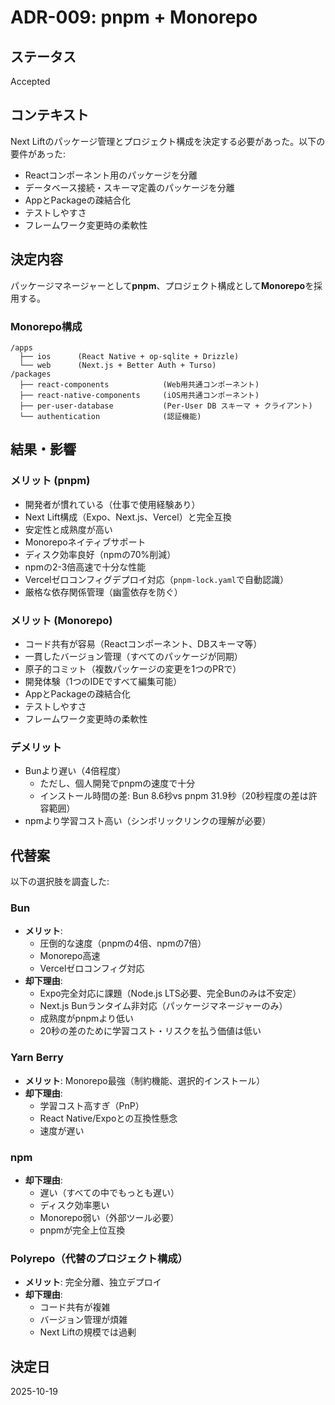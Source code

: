 # ADR-009: pnpm + Monorepo

## ステータス

Accepted

## コンテキスト

Next Liftのパッケージ管理とプロジェクト構成を決定する必要があった。以下の要件があった:

- Reactコンポーネント用のパッケージを分離
- データベース接続・スキーマ定義のパッケージを分離
- AppとPackageの疎結合化
- テストしやすさ
- フレームワーク変更時の柔軟性

## 決定内容

パッケージマネージャーとして**pnpm**、プロジェクト構成として**Monorepo**を採用する。

### Monorepo構成

```plaintext
/apps
  ├── ios      (React Native + op-sqlite + Drizzle)
  └── web      (Next.js + Better Auth + Turso)
/packages
  ├── react-components            (Web用共通コンポーネント)
  ├── react-native-components     (iOS用共通コンポーネント)
  ├── per-user-database           (Per-User DB スキーマ + クライアント)
  └── authentication              (認証機能)
```

## 結果・影響

### メリット (pnpm)

- 開発者が慣れている（仕事で使用経験あり）
- Next Lift構成（Expo、Next.js、Vercel）と完全互換
- 安定性と成熟度が高い
- Monorepoネイティブサポート
- ディスク効率良好（npmの70%削減）
- npmの2-3倍高速で十分な性能
- Vercelゼロコンフィグデプロイ対応（`pnpm-lock.yaml`で自動認識）
- 厳格な依存関係管理（幽霊依存を防ぐ）

### メリット (Monorepo)

- コード共有が容易（Reactコンポーネント、DBスキーマ等）
- 一貫したバージョン管理（すべてのパッケージが同期）
- 原子的コミット（複数パッケージの変更を1つのPRで）
- 開発体験（1つのIDEですべて編集可能）
- AppとPackageの疎結合化
- テストしやすさ
- フレームワーク変更時の柔軟性

### デメリット

- Bunより遅い（4倍程度）
  - ただし、個人開発でpnpmの速度で十分
  - インストール時間の差: Bun 8.6秒vs pnpm 31.9秒（20秒程度の差は許容範囲）
- npmより学習コスト高い（シンボリックリンクの理解が必要）

## 代替案

以下の選択肢を調査した:

### Bun

- **メリット**:
  - 圧倒的な速度（pnpmの4倍、npmの7倍）
  - Monorepo高速
  - Vercelゼロコンフィグ対応
- **却下理由**:
  - Expo完全対応に課題（Node.js LTS必要、完全Bunのみは不安定）
  - Next.js Bunランタイム非対応（パッケージマネージャーのみ）
  - 成熟度がpnpmより低い
  - 20秒の差のために学習コスト・リスクを払う価値は低い

### Yarn Berry

- **メリット**: Monorepo最強（制約機能、選択的インストール）
- **却下理由**:
  - 学習コスト高すぎ（PnP）
  - React Native/Expoとの互換性懸念
  - 速度が遅い

### npm

- **却下理由**:
  - 遅い（すべての中でもっとも遅い）
  - ディスク効率悪い
  - Monorepo弱い（外部ツール必要）
  - pnpmが完全上位互換

### Polyrepo（代替のプロジェクト構成）

- **メリット**: 完全分離、独立デプロイ
- **却下理由**:
  - コード共有が複雑
  - バージョン管理が煩雑
  - Next Liftの規模では過剰

## 決定日

2025-10-19
